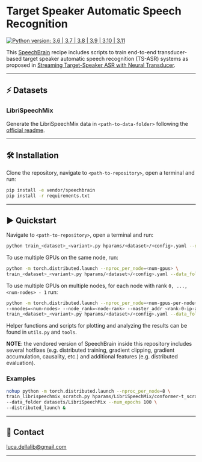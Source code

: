# Target Speaker Automatic Speech Recognition

[![Python version: 3.6 | 3.7 | 3.8 | 3.9 | 3.10 | 3.11](https://img.shields.io/badge/python-3.6%20|%203.7%20|%203.8%20|%203.9%20|%203.10%20|%203.11-blue)](https://www.python.org/downloads/)

This [SpeechBrain](https://speechbrain.github.io) recipe includes scripts to train end-to-end transducer-based target speaker automatic
speech recognition (TS-ASR) systems as proposed in [Streaming Target-Speaker ASR with Neural Transducer](https://arxiv.org/abs/2209.04175).

---------------------------------------------------------------------------------------------------------

## ⚡ Datasets

### LibriSpeechMix

Generate the LibriSpeechMix data in `<path-to-data-folder>` following the
[official readme](https://github.com/NaoyukiKanda/LibriSpeechMix/blob/main/README.md).

---------------------------------------------------------------------------------------------------------

## 🛠️️ Installation

Clone the repository, navigate to `<path-to-repository>`, open a terminal and run:

```bash
pip install -e vendor/speechbrain
pip install -r requirements.txt
```

---------------------------------------------------------------------------------------------------------

## ▶️ Quickstart

Navigate to `<path-to-repository>`, open a terminal and run:

```bash
python train_<dataset>_<variant>.py hparams/<dataset>/<config>.yaml --data_folder <path-to-data-folder>
```

To use multiple GPUs on the same node, run:

```bash
python -m torch.distributed.launch --nproc_per_node=<num-gpus> \
train_<dataset>_<variant>.py hparams/<dataset>/<config>.yaml --data_folder <path-to-data-folder> --distributed_launch
```

To use multiple GPUs on multiple nodes, for each node with rank `0, ..., <num-nodes> - 1` run:

```bash
python -m torch.distributed.launch --nproc_per_node=<num-gpus-per-node> \
--nnodes=<num-nodes> --node_rank=<node-rank> --master_addr <rank-0-ip-addr> --master_port 5555 \
train_<dataset>_<variant>.py hparams/<dataset>/<config>.yaml --data_folder <path-to-data-folder> --distributed_launch
```

Helper functions and scripts for plotting and analyzing the results can be found in `utils.py` and `tools`.

**NOTE**: the vendored version of SpeechBrain inside this repository includes several hotfixes (e.g. distributed training,
gradient clipping, gradient accumulation, causality, etc.) and additional features (e.g. distributed evaluation).

### Examples

```bash
nohup python -m torch.distributed.launch --nproc_per_node=8 \
train_librispeechmix_scratch.py hparams/LibriSpeechMix/conformer-t_scratch.yaml \
--data_folder datasets/LibriSpeechMix --num_epochs 100 \
--distributed_launch &
```

---------------------------------------------------------------------------------------------------------

## 📧 Contact

[luca.dellalib@gmail.com](mailto:luca.dellalib@gmail.com)

---------------------------------------------------------------------------------------------------------
